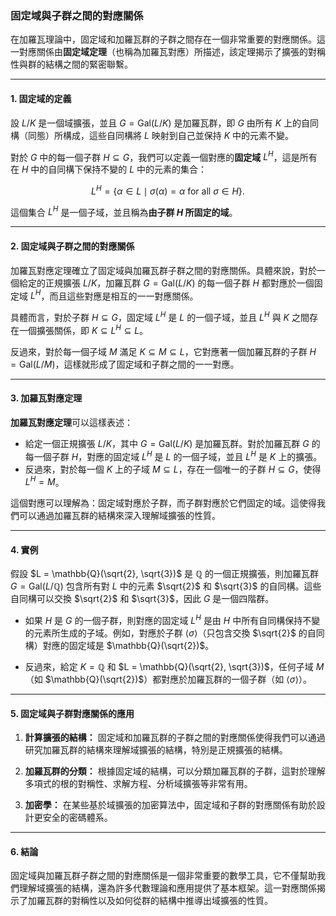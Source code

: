 ### **固定域與子群之間的對應關係**

在加羅瓦理論中，固定域和加羅瓦群的子群之間存在一個非常重要的對應關係。這一對應關係由**固定域定理**（也稱為加羅瓦對應）所描述，該定理揭示了擴張的對稱性與群的結構之間的緊密聯繫。

---

#### **1. 固定域的定義**

設 $L/K$ 是一個域擴張，並且 $G = \text{Gal}(L/K)$ 是加羅瓦群，即 $G$ 由所有 $K$ 上的自同構（同態）所構成，這些自同構將 $L$ 映射到自己並保持 $K$ 中的元素不變。

對於 $G$ 中的每一個子群 $H \subseteq G$，我們可以定義一個對應的**固定域** $L^H$，這是所有在 $H$ 中的自同構下保持不變的 $L$ 中的元素的集合：

$$
L^H = \{ \alpha \in L \mid \sigma(\alpha) = \alpha \text{ for all } \sigma \in H \}.
$$

這個集合 $L^H$ 是一個子域，並且稱為**由子群 $H$ 所固定的域**。

---

#### **2. 固定域與子群之間的對應關係**

加羅瓦對應定理確立了固定域與加羅瓦群子群之間的對應關係。具體來說，對於一個給定的正規擴張 $L/K$，加羅瓦群 $G = \text{Gal}(L/K)$ 的每一個子群 $H$ 都對應於一個固定域 $L^H$，而且這些對應是相互的一一對應關係。

具體而言，對於子群 $H \subseteq G$，固定域 $L^H$ 是 $L$ 的一個子域，並且 $L^H$ 與 $K$ 之間存在一個擴張關係，即 $K \subseteq L^H \subseteq L$。

反過來，對於每一個子域 $M$ 滿足 $K \subseteq M \subseteq L$，它對應著一個加羅瓦群的子群 $H = \text{Gal}(L/M)$，這樣就形成了固定域和子群之間的一一對應。

---

#### **3. 加羅瓦對應定理**

**加羅瓦對應定理**可以這樣表述：

- 給定一個正規擴張 $L/K$，其中 $G = \text{Gal}(L/K)$ 是加羅瓦群。對於加羅瓦群 $G$ 的每一個子群 $H$，對應的固定域 $L^H$ 是 $L$ 的一個子域，並且 $L^H$ 是 $K$ 上的擴張。
- 反過來，對於每一個 $K$ 上的子域 $M \subseteq L$，存在一個唯一的子群 $H \subseteq G$，使得 $L^H = M$。

這個對應可以理解為：固定域對應於子群，而子群對應於它們固定的域。這使得我們可以通過加羅瓦群的結構來深入理解域擴張的性質。

---

#### **4. 實例**

假設 $L = \mathbb{Q}(\sqrt{2}, \sqrt{3})$ 是 $\mathbb{Q}$ 的一個正規擴張，則加羅瓦群 $G = \text{Gal}(L/\mathbb{Q})$ 包含所有對 $L$ 中的元素 $\sqrt{2}$ 和 $\sqrt{3}$ 的自同構。這些自同構可以交換 $\sqrt{2}$ 和 $\sqrt{3}$，因此 $G$ 是一個四階群。

- 如果 $H$ 是 $G$ 的一個子群，則對應的固定域 $L^H$ 是由 $H$ 中所有自同構保持不變的元素所生成的子域。例如，對應於子群 $\langle \sigma \rangle$（只包含交換 $\sqrt{2}$ 的自同構）對應的固定域是 $\mathbb{Q}(\sqrt{2})$。
  
- 反過來，給定 $K = \mathbb{Q}$ 和 $L = \mathbb{Q}(\sqrt{2}, \sqrt{3})$，任何子域 $M$ （如 $\mathbb{Q}(\sqrt{2})$）都對應於加羅瓦群的一個子群（如 $\langle \sigma \rangle$）。

---

#### **5. 固定域與子群對應關係的應用**

1. **計算擴張的結構：** 固定域和加羅瓦群的子群之間的對應關係使得我們可以通過研究加羅瓦群的結構來理解域擴張的結構，特別是正規擴張的結構。

2. **加羅瓦群的分類：** 根據固定域的結構，可以分類加羅瓦群的子群，這對於理解多項式的根的對稱性、求解方程、分析域擴張等非常有用。

3. **加密學：** 在某些基於域擴張的加密算法中，固定域和子群的對應關係有助於設計更安全的密碼體系。

---

#### **6. 結論**

固定域與加羅瓦群子群之間的對應關係是一個非常重要的數學工具，它不僅幫助我們理解域擴張的結構，還為許多代數理論和應用提供了基本框架。這一對應關係揭示了加羅瓦群的對稱性以及如何從群的結構中推導出域擴張的性質。